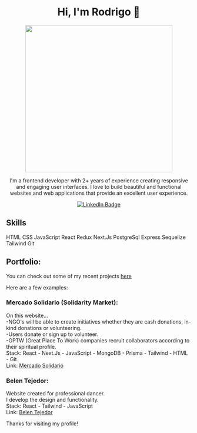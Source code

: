 <div align="center">
  <h1> Hi, I'm Rodrigo 👋 </h1>

  <div id="header">
    <img src="https://media.giphy.com/media/qgQUggAC3Pfv687qPC/giphy.gif" width="400"/>
  </div>
  <p>I'm a frontend developer with 2+ years of experience creating responsive and engaging user interfaces. I love to build beautiful and functional websites and web     applications that provide an excellent user experience.</p>
  
  <div id="badges">
  <a href="https://www.linkedin.com/in/rodrigo-german/">
    <img src="https://img.shields.io/badge/LinkedIn-blue?style=for-the-badge&logo=linkedin&logoColor=white" alt="LinkedIn Badge"/>
  </a>
  </div>
</div>

<h2> Skills </h2>
HTML
CSS
JavaScript
React
Redux
Next.Js
PostgreSql
Express
Sequelize
Tailwind
Git

<h2>Portfolio: </h2>
<p>You can check out some of my recent projects <a href="https://portfolio-pi-taupe-46.vercel.app/" target="_blank" rel="noreferrer"> here </a></p>

Here are a few examples:

<h3>Mercado Solidario (Solidarity Market):</h3>
On this website... <br/>
-NGO's will be able to create initiatives whether they are cash donations, in-kind donations or volunteering. <br/>
-Users donate or sign up to volunteer. <br/>
-GPTW (Great Place To Work) companies recruit collaborators according to their spiritual profile. <br/>
Stack: React - Next.Js - JavaScript - MongoDB - Prisma - Tailwind - HTML - Git <br/>
Link: <a href="https://mercadosolidario.vercel.app/" target="_blank" rel="noreferrer"> Mercado Solidario </a>

<h3> Belen Tejedor: </h3>
Website created for professional dancer. <br/>
I develop the design and functionality. <br/>
Stack: React - Tailwind - JavaScript <br/>
Link: <a href="https://belentejedor.vercel.app/" target="_blank" rel="noreferrer"> Belen Tejedor </a>

Thanks for visiting my profile!
